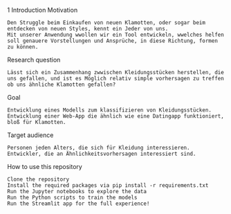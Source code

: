 1 Introduction
Motivation

    Den Struggle beim Einkaufen von neuen Klamotten, oder sogar beim entdecken von neuen Styles, kennt ein Jeder von uns.
    Mit unserer Anwendung wwollen wir ein Tool entwickeln, wwelches helfen soll genauere Vorstellungen und Ansprüche, in diese Richtung, formen zu können.

Research question

    Lässt sich ein Zusammenhang zwwischen Kleidungsstücken herstellen, die uns gefallen, und ist es Möglich relativ simple vorhersagen zu treffen ob uns ähnliche Klamotten gefallen?

Goal

    Entwicklung eines Modells zum klassifizieren von Kleidungsstücken.
    Entwicklung einer Web-App die ähnlich wie eine Datingapp funktioniert, bloß für Klamotten.

Target audience

    Personen jeden Alters, die sich für Kleidung interessieren.
    Entwickler, die an Ähnlichkeitsvorhersagen interessiert sind.

How to use this repository

    Clone the repository
    Install the required packages via pip install -r requirements.txt
    Run the Jupyter notebooks to explore the data
    Run the Python scripts to train the models
    Run the Streamlit app for the full experience!
